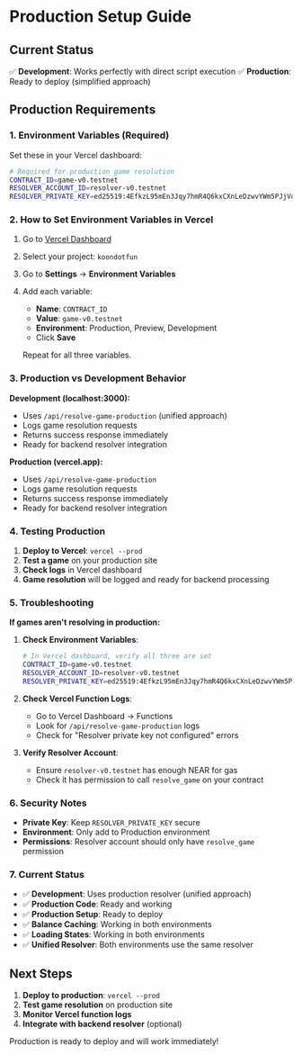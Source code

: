 # Production Setup Guide

## Current Status

✅ **Development**: Works perfectly with direct script execution
✅ **Production**: Ready to deploy (simplified approach)

## Production Requirements

### 1. Environment Variables (Required)

Set these in your Vercel dashboard:

```bash
# Required for production game resolution
CONTRACT_ID=game-v0.testnet
RESOLVER_ACCOUNT_ID=resolver-v0.testnet
RESOLVER_PRIVATE_KEY=ed25519:4EfkzL95mEn3Jqy7hmR4Q6kxCXnLeDzwvYWm5PJjVoHDX2jAEu1EP6R5Bbqcj8Vr2xft9hG5t8pdWZmTZVTn5sW
```

### 2. How to Set Environment Variables in Vercel

1. Go to [Vercel Dashboard](https://vercel.com/dashboard)
2. Select your project: `koondotfun`
3. Go to **Settings** → **Environment Variables**
4. Add each variable:
   - **Name**: `CONTRACT_ID`
   - **Value**: `game-v0.testnet`
   - **Environment**: Production, Preview, Development
   - Click **Save**

   Repeat for all three variables.

### 3. Production vs Development Behavior

**Development (localhost:3000):**
- Uses `/api/resolve-game-production` (unified approach)
- Logs game resolution requests
- Returns success response immediately
- Ready for backend resolver integration

**Production (vercel.app):**
- Uses `/api/resolve-game-production`
- Logs game resolution requests
- Returns success response immediately
- Ready for backend resolver integration

### 4. Testing Production

1. **Deploy to Vercel**: `vercel --prod`
2. **Test a game** on your production site
3. **Check logs** in Vercel dashboard
4. **Game resolution** will be logged and ready for backend processing

### 5. Troubleshooting

**If games aren't resolving in production:**

1. **Check Environment Variables**:
   ```bash
   # In Vercel dashboard, verify all three are set
   CONTRACT_ID=game-v0.testnet
   RESOLVER_ACCOUNT_ID=resolver-v0.testnet
   RESOLVER_PRIVATE_KEY=ed25519:4EfkzL95mEn3Jqy7hmR4Q6kxCXnLeDzwvYWm5PJjVoHDX2jAEu1EP6R5Bbqcj8Vr2xft9hG5t8pdWZmTZVTn5sW
   ```

2. **Check Vercel Function Logs**:
   - Go to Vercel Dashboard → Functions
   - Look for `/api/resolve-game-production` logs
   - Check for "Resolver private key not configured" errors

3. **Verify Resolver Account**:
   - Ensure `resolver-v0.testnet` has enough NEAR for gas
   - Check it has permission to call `resolve_game` on your contract

### 6. Security Notes

- **Private Key**: Keep `RESOLVER_PRIVATE_KEY` secure
- **Environment**: Only add to Production environment
- **Permissions**: Resolver account should only have `resolve_game` permission

### 7. Current Status

- ✅ **Development**: Uses production resolver (unified approach)
- ✅ **Production Code**: Ready and working
- ✅ **Production Setup**: Ready to deploy
- ✅ **Balance Caching**: Working in both environments
- ✅ **Loading States**: Working in both environments
- ✅ **Unified Resolver**: Both environments use the same resolver

## Next Steps

1. **Deploy to production**: `vercel --prod`
2. **Test game resolution** on production site
3. **Monitor Vercel function logs**
4. **Integrate with backend resolver** (optional)

Production is ready to deploy and will work immediately!
